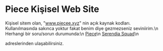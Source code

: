 # Piece Kişisel Web Site
Kişisel sitem olan, "www.piecee.xyz" nin açık kaynak kodları. Kullanılmasında sakınca yoktur fakat benim diye gezmezseniz seviniirim.\n
Herhangi bir soru/sorun durumunda:\n
 [Piece](https://www.discord.com/users/424544845290536970)\n 
 [Serendia Squad](https://discord.gg/QN9seGk)\n 
 
 adreslerinden ulaşabilirsiniz.

